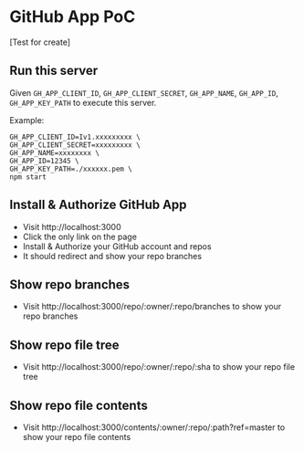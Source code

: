 GitHub App PoC
===

[Test for create]


Run this server
---

Given `GH_APP_CLIENT_ID`, `GH_APP_CLIENT_SECRET`, `GH_APP_NAME`, `GH_APP_ID`, `GH_APP_KEY_PATH` to execute this server.

Example:
```
GH_APP_CLIENT_ID=Iv1.xxxxxxxxx \
GH_APP_CLIENT_SECRET=xxxxxxxxx \
GH_APP_NAME=xxxxxxxx \
GH_APP_ID=12345 \
GH_APP_KEY_PATH=./xxxxxx.pem \
npm start
```

Install & Authorize GitHub App
---
- Visit http://localhost:3000
- Click the only link on the page
- Install & Authorize your GitHub account and repos
- It should redirect and show your repo branches

Show repo branches
---
- Visit http://localhost:3000/repo/:owner/:repo/branches to show your repo branches

Show repo file tree
---
- Visit http://localhost:3000/repo/:owner/:repo/:sha to show your repo file tree

Show repo file contents
---
- Visit http://localhost:3000/contents/:owner/:repo/:path?ref=master to show your repo file contents
